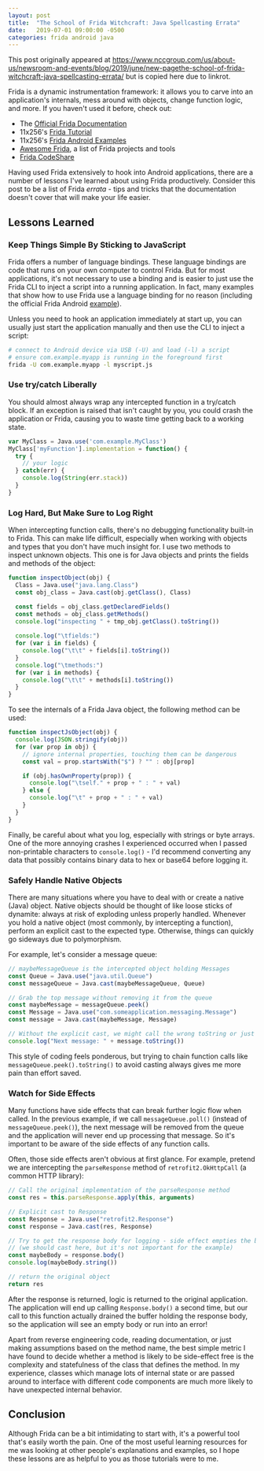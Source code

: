 ```yaml
---
layout: post
title:  "The School of Frida Witchcraft: Java Spellcasting Errata"
date:   2019-07-01 09:00:00 -0500
categories: frida android java
---
```


This post originally appeared at <https://www.nccgroup.com/us/about-us/newsroom-and-events/blog/2019/june/new-pagethe-school-of-frida-witchcraft-java-spellcasting-errata/> but is copied here due to linkrot.

Frida is a dynamic instrumentation framework: it allows you to carve into an
application's internals, mess around with objects, change function logic,
and more. If you haven't used it before, check out:

* The [Official Frida Documentation](https://www.frida.re/docs/home/)
* 11x256's [Frida Tutorial](https://11x256.github.io/Frida-hooking-android-part-1/)
* 11x256's [Frida Android Examples](https://github.com/11x256/frida-android-examples)
* [Awesome Frida](https://github.com/dweinstein/awesome-frida), a list of Frida projects and tools
* [Frida CodeShare](https://codeshare.frida.re/)

Having used Frida extensively to hook into Android applications, there are a
number of lessons I've learned about using Frida productively. Consider this post
to be a list of Frida *errata* - tips and tricks that the documentation doesn't
cover that will make your life easier.

## Lessons Learned

### Keep Things Simple By Sticking to JavaScript

Frida offers a number of language bindings. These language bindings are code
that runs on your own computer to control Frida. But for most applications,
it's not necessary to use a binding and is easier to just use the Frida CLI
to inject a script into a running application. In fact, many examples
that show how to use Frida use a language binding for no reason (including the
official Frida Android [example](https://www.frida.re/docs/examples/android/)).

Unless you need to hook an application immediately at start up, you can usually
just start the application manually and then use the CLI to inject a script:

~~~bash
# connect to Android device via USB (-U) and load (-l) a script
# ensure com.example.myapp is running in the foreground first
frida -U com.example.myapp -l myscript.js
~~~

### Use try/catch Liberally

You should almost always wrap any intercepted function in a try/catch block.
If an exception is raised that isn't caught by you, you could crash the application
or Frida, causing you to waste time getting back to a working state.

~~~js
var MyClass = Java.use('com.example.MyClass')
MyClass['myFunction'].implementation = function() {
  try {
    // your logic
  } catch(err) {
    console.log(String(err.stack))
  }
}
~~~

### Log Hard, But Make Sure to Log Right

When intercepting function calls, there's no debugging functionality built-in to
Frida. This can make life difficult, especially when working with objects and
types that you don't have much insight for. I use two methods to inspect unknown
objects. This one is for Java objects and prints the fields and methods of the
object:

~~~js
function inspectObject(obj) {
  Class = Java.use("java.lang.Class")
  const obj_class = Java.cast(obj.getClass(), Class)

  const fields = obj_class.getDeclaredFields()
  const methods = obj_class.getMethods()
  console.log("inspecting " + tmp_obj.getClass().toString())
  
  console.log("\tfields:")
  for (var i in fields) {
    console.log("\t\t" + fields[i].toString())
  }
  console.log("\tmethods:")
  for (var i in methods) {
    console.log("\t\t" + methods[i].toString())
  }
}
~~~

To see the internals of a Frida Java object, the following method can be used:

~~~js
function inspectJsObject(obj) {
  console.log(JSON.stringify(obj))
  for (var prop in obj) {
    // ignore internal properties, touching them can be dangerous
    const val = prop.startsWith("$") ? "" : obj[prop]

    if (obj.hasOwnProperty(prop)) {
      console.log("\tself." + prop + " : " + val)
    } else {
      console.log("\t" + prop + " : " + val)
    }
  }
}
~~~

Finally, be careful about what you log, especially with strings or byte arrays.
One of the more annoying crashes I experienced occurred when I passed
non-printable characters to `console.log()` - I'd recommend converting any data
that possibly contains binary data to hex or base64 before logging it.

### Safely Handle Native Objects

There are many situations where you have to deal with or create a native (Java)
object. Native objects should be thought of like loose sticks of dynamite:
always at risk of exploding unless properly handled. Whenever you hold a
native object (most commonly, by intercepting a function), perform an explicit
cast to the expected type. Otherwise, things can quickly go sideways due to
polymorphism.

For example, let's consider a message queue:

~~~js
// maybeMessageQueue is the intercepted object holding Messages
const Queue = Java.use("java.util.Queue")
const messageQueue = Java.cast(maybeMessageQueue, Queue)

// Grab the top message without removing it from the queue
const maybeMessage = messageQueue.peek()
const Message = Java.use("com.someapplication.messaging.Message")
const message = Java.cast(maybeMessage, Message)

// Without the explicit cast, we might call the wrong toString or just crash
console.log("Next message: " + message.toString())
~~~

This style of coding feels ponderous, but trying to chain function calls like
`messageQueue.peek().toString()` to avoid casting always gives me more pain than
effort saved.

### Watch for Side Effects

Many functions have side effects that can break further logic flow when called.
In the previous example, if we call `messageQueue.poll()` (instead of `messageQueue.peek()`),
the next message will be removed from the queue and the application will never
end up processing that message. So it's important to be aware of the side effects
of any function calls.

Often, those side effects aren't obvious at first glance. For example, pretend we
are intercepting the `parseResponse` method of `retrofit2.OkHttpCall` (a common
HTTP library):

~~~js
// Call the original implementation of the parseResponse method
const res = this.parseResponse.apply(this, arguments)

// Explicit cast to Response
const Response = Java.use("retrofit2.Response")
const response = Java.cast(res, Response)

// Try to get the response body for logging - side effect empties the body!
// (we should cast here, but it's not important for the example)
const maybeBody = response.body()
console.log(maybeBody.string())

// return the original object
return res
~~~

After the response is returned, logic is returned to the original application.
The application will end up calling `Response.body()` a second time, but our
call to this function actually drained the buffer holding the response body, so
the application will see an empty body or run into an error!

Apart from reverse engineering code, reading documentation, or just making assumptions
based on the method name, the best simple metric I have found to decide whether a
method is likely to be side-effect free is the complexity and statefulness of the
class that defines the method. In my experience, classes which manage lots of internal
state or are passed around to interface with different code components are much more
likely to have unexpected internal behavior.

## Conclusion

Although Frida can be a bit intimidating to start with, it's a powerful tool
that's easily worth the pain. One of the most useful learning resources for me
was looking at other people's explanations and examples, so I hope these lessons
are as helpful to you as those tutorials were to me.
